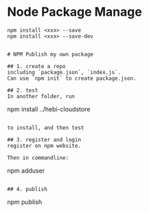 # Node Package Manage

```
npm install <xxx> --save
npm install <xxx> --save-dev
```

```

# NPM Publish my own package

## 1. create a repo
including `package.json`, `index.js`.
Can use `npm init` to create package.json.

## 2. test
In another folder, run

```
npm install ../hebi-cloudstore
```

to install, and then test

## 3. register and login
register on npm website.

Then in commandline:

```
npm adduser
```

## 4. publish

```
npm publish
```
